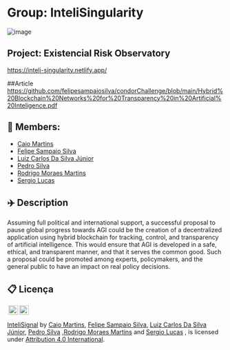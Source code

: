 # Group: InteliSingularity

![image](https://user-images.githubusercontent.com/99209230/227795165-f385d7d4-841e-4b81-a369-0effde61011a.png)


## Project: Existencial Risk Observatory
https://inteli-singularity.netlify.app/

##Article
https://github.com/felipesampaiosilva/condorChallenge/blob/main/Hybrid%20Blockchain%20Networks%20for%20Transparency%20in%20Artificial%20Inteligence.pdf


## 🚀 Members:
- <a href="https://www.linkedin.com/in/caio-m1849/">Caio Martins</a>
- <a href="https://www.linkedin.com/in/felipe-sampaio-silva/">Felipe Sampaio Silva</a>
- <a href="https://www.linkedin.com/in/luizcarlospsj20/">Luiz Carlos Da Silva Júnior</a>
- <a href="https://www.linkedin.com/in/pedro-silva-14343022a/">Pedro Silva</a>
- <a href="https://www.linkedin.com/in/rodrigo-moraes-martins-/">Rodrigo Moraes Martins</a>
- <a href="https://www.linkedin.com/in/sergiobalucas/">Sergio Lucas</a>

## ✈️ Description

Assuming full political and international support, a successful proposal to pause global progress towards AGI could be the creation of a decentralized application using hybrid blockchain for tracking, control, and transparency of artificial intelligence. This would ensure that AGI is developed in a safe, ethical, and transparent manner, and that it serves the common good. Such a proposal could be promoted among experts, policymakers, and the general public to have an impact on real policy decisions.


## 📋 Licença

<img style="height:22px!important;margin-left:3px;vertical-align:text-bottom;" src="https://mirrors.creativecommons.org/presskit/icons/cc.svg?ref=chooser-v1"><img style="height:22px!important;margin-left:3px;vertical-align:text-bottom;" src="https://mirrors.creativecommons.org/presskit/icons/by.svg?ref=chooser-v1"><p xmlns:cc="http://creativecommons.org/ns#" xmlns:dct="http://purl.org/dc/terms/"><a property="dct:title" rel="cc:attributionURL" href="#">InteliSignal</a> by <a href="https://www.linkedin.com/in/caio-m1849/">Caio Martins</a>, <a href="https://www.linkedin.com/in/felipe-sampaio-silva/">Felipe Sampaio Silva</a>, <a href="https://www.linkedin.com/in/luizcarlospsj20/">Luiz Carlos Da Silva Júnior</a>, <a href="https://www.linkedin.com/in/pedro-silva-14343022a/"> Pedro Silva</a> ,<a href="https://www.linkedin.com/in/rodrigo-moraes-martins-/">Rodrigo Moraes Martins</a> and <a href="https://www.linkedin.com/in/sergiobalucas/">Sergio Lucas</a> , is licensed under <a href="http://creativecommons.org/licenses/by/4.0/?ref=chooser-v1" target="_blank" rel="license noopener noreferrer" style="display:inline-block;">Attribution 4.0 International</a>.</p>
